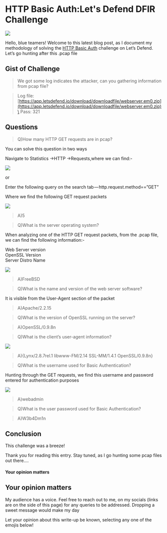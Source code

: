 # HTTP Basic Auth:Let's Defend DFIR Challenge

![](https://cdn-images-1.medium.com/max/1000/1\*H1rhWTgN9396jHzWCFn0qA.png)

Hello, blue teamers! Welcome to this latest blog post, as I document my methodology of solving the [HTTP Basic Auth](https://app.letsdefend.io/dfir/dfir/http-basic-auth/) challenge on Let’s Defend. Let’s go hunting after this .pcap file

## Gist of Challenge

> We got some log indicates the attacker, can you gathering information from pcap file?

> Log file: [https://app.letsdefend.io/download/downloadfile/webserver.em0.zip](https://app.letsdefend.io/download/downloadfile/webserver.em0.zip)\
> Pass: 321

## **Questions**

> Q)How many HTTP GET requests are in pcap?

You can solve this question in two ways

Navigate to Statistics ->HTTP ->Requests,where we can find:-

![](https://cdn-images-1.medium.com/max/1000/1\*F38xpfe43Voabjajk5t4yg.png)

or

Enter the following query on the search tab — http.request.method==”GET”

Where we find the following GET request packets

![](https://cdn-images-1.medium.com/max/1000/1\*Uv-5PTGOvbZmX9TQdRp2tw.png)

> A)5

> Q)What is the server operating system?

When analyzing one of the HTTP GET request packets, from the .pcap file, we can find the following information:-

Web Server version\
OpenSSL Version\
Server Distro Name

![](https://cdn-images-1.medium.com/max/1000/1\*JZ2o-e3otR8kTyRV0QSqvw.png)

> A)FreeBSD

> Q)What is the name and version of the web server software?

It is visible from the User-Agent section of the packet&#x20;

> A)Apache/2.2.15

> Q)What is the version of OpenSSL running on the server?

> A)OpenSSL/0.9.8n

> Q)What is the client’s user-agent information?

![](https://cdn-images-1.medium.com/max/1000/1\*FmA14pDg4z1mXHCn7fzt8g.png)

> A){Lynx/2.8.7rel.1 libwww-FM/2.14 SSL-MM/1.4.1 OpenSSL/0.9.8n}

> Q)What is the username used for Basic Authentication?

Hunting through the GET requests, we find this username and password entered for authentication purposes

![](https://cdn-images-1.medium.com/max/1000/1\*ejDaFd\_ZxhxpugG597odYA.png)

> A)webadmin

> Q)What is the user password used for Basic Authentication?

> A)W3b4Dm1n

## Conclusion

This challenge was a breeze!

Thank you for reading this entry. Stay tuned, as I go hunting some pcap files out there….

#### Your opinion matters

## Your opinion matters

My audience has a voice. Feel free to reach out to me, on my socials (links are on the side of this page) for any queries to be addressed. Dropping a sweet message would make my day

Let your opinion about this write-up be known, selecting any one of the emojis below!

